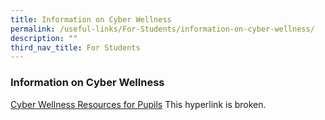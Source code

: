 ```yaml
---
title: Information on Cyber Wellness
permalink: /useful-links/For-Students/information-on-cyber-wellness/
description: ""
third_nav_title: For Students
---
```

### Information on Cyber Wellness

[Cyber Wellness Resources for Pupils](https://ictconnection.moe.edu.sg/cyber-wellness/for-students/resources) This hyperlink is broken.
